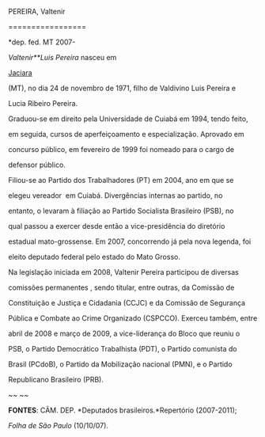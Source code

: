 PEREIRA, Valtenir

=================



\*dep. fed. MT 2007-



*Valtenir**Luis Pereira* nasceu em

[Jaciara](http://pt.wikipedia.org/wiki/Santo_Ant%C3%B4nio_do_Leverger "Santo Antônio do Leverger")

(MT), no dia 24 de novembro de 1971, filho de Valdivino Luis Pereira e

Lucia Ribeiro Pereira.



Graduou-se em direito pela Universidade de Cuiabá em 1994, tendo feito,

em seguida, cursos de aperfeiçoamento e especialização. Aprovado em

concurso público, em fevereiro de 1999 foi nomeado para o cargo de

defensor público.



Filiou-se ao Partido dos Trabalhadores (PT) em 2004, ano em que se

elegeu vereador  em Cuiabá. Divergências internas ao partido, no

entanto, o levaram à filiação ao Partido Socialista Brasileiro (PSB), no

qual passou a exercer desde então a vice-presidência do diretório

estadual mato-grossense. Em 2007, concorrendo já pela nova legenda, foi

eleito deputado federal pelo estado do Mato Grosso.



Na legislação iniciada em 2008, Valtenir Pereira participou de diversas

comissões permanentes , sendo titular, entre outras, da Comissão de

Constituição e Justiça e Cidadania (CCJC) e da Comissão de Segurança

Pública e Combate ao Crime Organizado (CSPCCO). Exerceu também, entre

abril de 2008 e março de 2009, a vice-liderança do Bloco que reuniu o

PSB, o Partido Democrático Trabalhista (PDT), o Partido comunista do

Brasil (PCdoB), o Partido da Mobilização nacional (PMN), e o Partido

Republicano Brasileiro (PRB).



~~ ~~



**FONTES**: CÂM. DEP. *Deputados brasileiros.*Repertório (2007-2011);

*Folha de São Paulo* (10/10/07).

